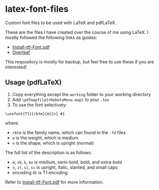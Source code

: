 # latex-font-files
Custom font files to be used with LaTeX and pdfLaTeX.

These are the files I have created over the course of me using LaTeX. I mostly followed the following links as guides:
* [Install-ttf-Font.pdf](http://c.caignaert.free.fr/Install-ttf-Font.pdf)
* [Overleaf](https://www.overleaf.com/learn/latex/Questions/I_have_a_custom_font_I%27d_like_to_load_to_my_document._How_can_I_do_this%3F)

This respository is mostly for backup, but feel free to use these if you are interested!

## Usage (pdfLaTeX)

1. Copy everything except the `working` folder to your working directory
2. Add `\pdfmapfile{+RobotoMono.map}` to your `.tex`
3. To use the font selectively:

`\usefont{T1}{rbtm}{m}{n} #1`

where:
* `rbtm` is the family name, which can found in the `.fd` files
* `m` is the weight, which is medium
* `n` is the shape, which is upright (normal)

The full list of the description is as follows:
* `m`, `sb`, `b`, `bx` is medium, semi-bold, bold, and extra-bold
* `n`, `it`, `sl`, `sc` is upright, italic, slanted, and small caps
* encoding `8t` is T1 encoding

Refer to [Install-ttf-Font.pdf](http://c.caignaert.free.fr/Install-ttf-Font.pdf) for more information.
